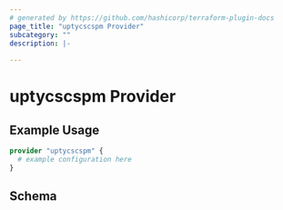 ```yaml
---
# generated by https://github.com/hashicorp/terraform-plugin-docs
page_title: "uptycscspm Provider"
subcategory: ""
description: |-
  
---
```


# uptycscspm Provider



## Example Usage

```terraform
provider "uptycscspm" {
  # example configuration here
}
```

<!-- schema generated by tfplugindocs -->
## Schema

